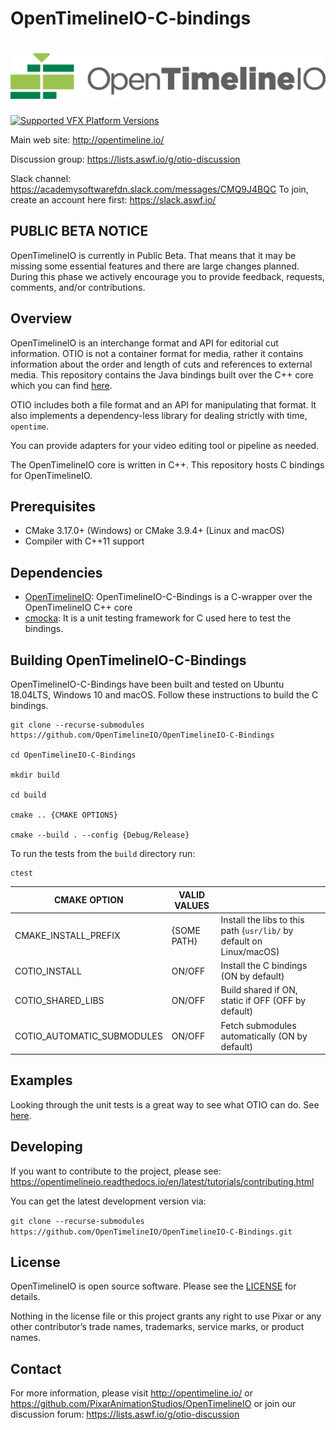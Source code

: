 OpenTimelineIO-C-bindings
=======
[![OpenTimelineIO](images/opentimelineio-color.svg)](http://opentimeline.io)
==============

[![Supported VFX Platform Versions](https://img.shields.io/badge/vfx%20platform-2016--2020-lightgrey.svg)](http://www.vfxplatform.com/)

Main web site: http://opentimeline.io/

Discussion group: https://lists.aswf.io/g/otio-discussion

Slack channel: https://academysoftwarefdn.slack.com/messages/CMQ9J4BQC
To join, create an account here first: https://slack.aswf.io/

PUBLIC BETA NOTICE
------------------

OpenTimelineIO is currently in Public Beta. That means that it may be missing
some essential features and there are large changes planned. During this phase
we actively encourage you to provide feedback, requests, comments, and/or
contributions.

Overview
--------

OpenTimelineIO is an interchange format and API for editorial cut information.
OTIO is not a container format for media, rather it contains information about
the order and length of cuts and references to external media. This repository 
contains the Java bindings built over the C++ core which you can find [here](https://github.com/PixarAnimationStudios/OpenTimelineIO).

OTIO includes both a file format and an API for manipulating that format.
It also implements a dependency-less library for dealing strictly with time, `opentime`.

You can provide adapters for your video editing tool or pipeline as needed.

The OpenTimelineIO core is written in C++. This repository hosts C bindings for OpenTimelineIO.

Prerequisites
-----------

- CMake 3.17.0+ (Windows) or CMake 3.9.4+ (Linux and macOS)
- Compiler with C++11 support

Dependencies
-----------

- [OpenTimelineIO](http://opentimeline.io/): OpenTimelineIO-C-Bindings is a C-wrapper over the OpenTimelineIO C++ core
- [cmocka](https://cmocka.org/): It is a unit testing framework for C used here to test the bindings.

Building OpenTimelineIO-C-Bindings
------------------------

OpenTimelineIO-C-Bindings have been built and tested on Ubuntu 18.04LTS, Windows 10 and macOS.
Follow these instructions to build the C bindings.

```console
git clone --recurse-submodules https://github.com/OpenTimelineIO/OpenTimelineIO-C-Bindings

cd OpenTimelineIO-C-Bindings

mkdir build

cd build

cmake .. {CMAKE OPTIONS}

cmake --build . --config {Debug/Release}
```

To run the tests from the `build` directory run:
```console
ctest
```

| CMAKE OPTION               | VALID VALUES |                                                                      |
|----------------------------|--------------|----------------------------------------------------------------------|
| CMAKE_INSTALL_PREFIX       | {SOME PATH}  | Install the libs to this path (`usr/lib/` by default on Linux/macOS) |
| COTIO_INSTALL              | ON/OFF       | Install the C bindings (ON by default)                               |
| COTIO_SHARED_LIBS          | ON/OFF       | Build shared if ON, static if OFF (OFF by default)                    |
| COTIO_AUTOMATIC_SUBMODULES | ON/OFF       | Fetch submodules automatically (ON by default)                       |


Examples
--------

Looking through the unit tests is a great way to see what OTIO can do. 
See [here](https://github.com/OpenTimelineIO/OpenTimelineIO-C-Bindings/tree/master/tests).

Developing
----------

If you want to contribute to the project, please see: https://opentimelineio.readthedocs.io/en/latest/tutorials/contributing.html

You can get the latest development version via:

`git clone --recurse-submodules https://github.com/OpenTimelineIO/OpenTimelineIO-C-Bindings.git`

License
-------
OpenTimelineIO is open source software. Please see the [LICENSE](LICENSE) for details.

Nothing in the license file or this project grants any right to use Pixar or any other contributor’s trade names, trademarks, service marks, or product names.

Contact
-------

For more information, please visit http://opentimeline.io/
or https://github.com/PixarAnimationStudios/OpenTimelineIO
or join our discussion forum: https://lists.aswf.io/g/otio-discussion
